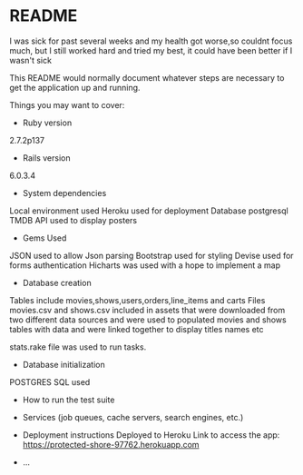
# README

I was sick for past several weeks and my health got worse,so couldnt focus much, but I still worked hard and tried my best, it could have been better if I wasn't sick

This README would normally document whatever steps are necessary to get the
application up and running.

Things you may want to cover:

* Ruby version

2.7.2p137 

* Rails version

6.0.3.4

* System dependencies

Local environment used
Heroku used for deployment
Database postgresql
TMDB API used to display posters


* Gems Used


JSON used to allow Json parsing
Bootstrap used for styling
Devise used for forms authentication
Hicharts was used with a hope to implement a map




* Database creation

Tables include movies,shows,users,orders,line_items and carts
Files movies.csv and shows.csv included in assets that were downloaded from two different data sources and were used to populated movies and shows tables with data and were linked together to display titles names etc

stats.rake file was used to run tasks.

* Database initialization

POSTGRES SQL used

* How to run the test suite

* Services (job queues, cache servers, search engines, etc.)

* Deployment instructions
Deployed to Heroku
Link to access the app: https://protected-shore-97762.herokuapp.com
* ...
